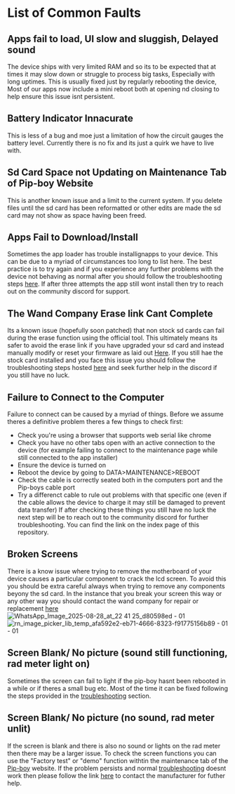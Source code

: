 # List of Common Faults

## Apps fail to load, UI slow and sluggish, Delayed sound

The device ships with very limited RAM and so its to be expected that at times
it may slow down or struggle to process big tasks, Especially with long uptimes.
This is usually fixed just by regularly rebooting the device, Most of our apps
now include a mini reboot both at opening nd closing to help ensure this issue
isnt persistent.

## Battery Indicator Innacurate

This is less of a bug and moe just a limitation of how the circuit gauges the
battery level. Currently there is no fix and its just a quirk we have to live
with.

## Sd Card Space not Updating on Maintenance Tab of Pip-boy Website

This is another known issue and a limit to the current system. If you delete
files until the sd card has been reformatted or other edits are made the sd card
may not show as space having been freed.

## Apps Fail to Download/Install

Sometimes the app loader has trouble installignapps to your device. This can be
due to a myriad of circumstances too long to list here. The best practice is to
try again and if you experience any further problems with the device not
behaving as normal after you should follow the troubleshooting steps
[here](https://github.com/beaverboy-12/The-Wand-Company-Pip-Boy-3000-Mk-V-Community-Guide/blob/main/Individual%20Guides/Basic%20device%20Info%20and%20Troubleshooting.md).
If after three attempts the app still wont install then try to reach out on the
community discord for support.

## The Wand Company Erase link Cant Complete

Its a known issue (hopefully soon patched) that non stock sd cards can fail
during the erase function using the official tool. This ultimately means its
safer to avoid the erase link if you have upgraded your sd card and instead
manually modify or reset your firmware as laid out
[Here](https://github.com/beaverboy-12/The-Wand-Company-Pip-Boy-3000-Mk-V-Community-Guide/blob/main/Individual%20Guides/Deconstruction%20and%20Sd%20card%20Replacement.md).
If you still hae the stock card installed and you face this issue you should
follow the troubleshooting steps hosted
[here](https://github.com/beaverboy-12/The-Wand-Company-Pip-Boy-3000-Mk-V-Community-Guide/blob/main/Individual%20Guides/Basic%20device%20Info%20and%20Troubleshooting.md)
and seek further help in the discord if you still have no luck.

## Failure to Connect to the Computer

Failure to connect can be caused by a myriad of things. Before we assume theres
a definitive problem theres a few things to check first:

- Check you're using a browser that supports web serial like chrome
- Check you have no other tabs open with an active connection to the device (for
  example failing to connect to the maintenance page while still connected to
  the app installer)
- Ensure the device is turned on
- Reboot the device by going to DATA>MAINTENANCE>REBOOT
- Check the cable is correctly seated both in the computers port and the
  Pip-boys cable port
- Try a differenct cable to rule out problems with that specific one (even if
  the cable allows the device to charge it may still be damaged to prevent data
  transfer) If after checking these things you still have no luck the next step
  will be to reach out to the community discord for further troubleshooting. You
  can find the link on the index page of this repository.

## Broken Screens

There is a know issue where trying to remove the motherboard of your device
causes a particular component to crack the lcd screen. To avoid this you should
be extra careful always when trying to remove any components beyony the sd card.
In the instance that you break your screen this way or any other way you should
contact the wand company for repair or replacement
[here](https://www.thewandcompany.com/contact-us/)
![WhatsApp_Image_2025-08-28_at_22 41 25_d80598ed - 01](https://github.com/user-attachments/assets/de82e176-488b-4299-b7b9-145e18097008)![rn_image_picker_lib_temp_afa592e2-eb71-4666-8323-f91775156b89 - 01 - 01](https://github.com/user-attachments/assets/652ec857-07d1-4f61-a19c-23b38c1402e5)

## Screen Blank/ No picture (sound still functioning, rad meter light on)

Sometimes the screen can fail to light if the pip-boy hasnt been rebooted in a
while or if theres a small bug etc. Most of the time it can be fixed following
the steps provided in the
[troubleshooting](https://github.com/beaverboy-12/The-Wand-Company-Pip-Boy-3000-Mk-V-Community-Guide/blob/main/Individual%20Guides/Basic%20device%20Info%20and%20Troubleshooting.md)
section.

## Screen Blank/ No picture (no sound, rad meter unlit)

If the screen is blank and there is also no sound or lights on the rad meter
then there may be a larger issue. To check the screen functions you can use the
"Factory test" or "demo" function withtin the maintenance tab of the
[Pip-boy](https://pip-boy.com/3000-mk-v/maintenance) website. If the problem
persists and normal
[troubleshooting](https://github.com/beaverboy-12/The-Wand-Company-Pip-Boy-3000-Mk-V-Community-Guide/blob/main/Individual%20Guides/Basic%20device%20Info%20and%20Troubleshooting.md)
doesnt work then please follow the link
[here](https://www.thewandcompany.com/contact-us/) to contact the manufacturer
for futher help.
